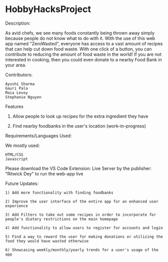 # HobbyHacksProject
Description: 

As avid chefs, we see many foods constantly being thrown away simply because people do not know what to do with it. With the use of this web app named "ZeroWasted", everyone has access to a vast amount of recipes that can help cut down food waste. With one click of a button, you can contribute to reducing the amount of food waste in the world! If you are not interested in cooking, then you could even donate to a nearby Food Bank in your area. 

Contributors: 

    Ayushi Sharma
    Gauri Pala
    Maia Levoy
    Stephanie Nguyen

Features

1) Allow people to look up recipes for the extra ingredient they have 

2) Find nearby foodbanks in the user's location (work-in-progress)

Requirements/Languages Used: 

We mostly used:

    HTML/CSS
    Javascript
    

Please download the VS Code Extension: Live Server by the publisher: "Ritwick Dey" to run the web-app live 


Future Updates: 

    1) Add more functionality with finding foodbanks
    
    2) Improve the user interface of the entire app for an enhanced user experience 
    
    3) Add Filters to take out some recipes in order to incorporate for people's dietary restrictions on the main homepage 
    
    4) Add functionality to allow users to register for accounts and login
    
    5) Find a way to reward the user for making donations or utilizing the food they would have wasted otherwise 
    
    6) Showcasing weekly/monthly/yearly trends for a user's usage of the app



